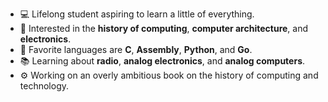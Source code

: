 - 💻 Lifelong student aspiring to learn a little of everything.
- 🧮 Interested in the **history of computing**, **computer architecture**, and **electronics**.
- 📜 Favorite languages are **C**, **Assembly**, **Python**, and **Go**.
- 📚 Learning about **radio**, **analog electronics**, and **analog computers**.
- ⚙️ Working on an overly ambitious book on the history of computing and technology.

<!--
<br>
<table style="width:100%" align="center">
  <tr>
    <th><a href="https://github.com/barrettotte">
      <img src="https://github-readme-stats.vercel.app/api?username=barrettotte&count_private=true&show_icons=true&theme=dark&include_all_commits=true&hide_rank=true" />
    </a></th>
    <th><a href="https://github.com/barrettotte">
      <img src="https://github-readme-stats.vercel.app/api/top-langs/?username=barrettotte&theme=dark&layout=compact&hide=jupyter%20notebook,HTML,ANTLR,JSON,Markdown&langs_count=8" />
    </a></th>
  </tr>
</table>
-->
